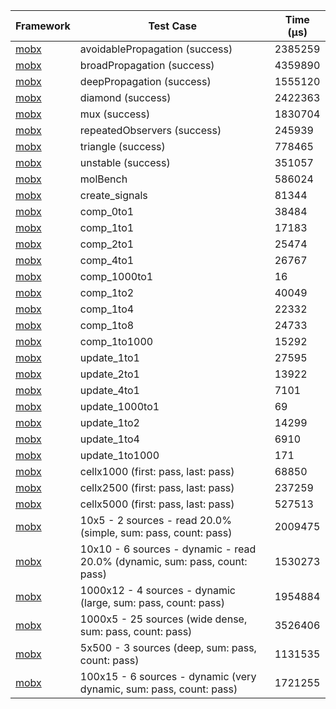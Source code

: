 | Framework | Test Case | Time (μs) |
| --- | --- | --- |
| [mobx](https://github.com/mobxjs/mobx.dart) | avoidablePropagation (success) | 2385259 |
| [mobx](https://github.com/mobxjs/mobx.dart) | broadPropagation (success) | 4359890 |
| [mobx](https://github.com/mobxjs/mobx.dart) | deepPropagation (success) | 1555120 |
| [mobx](https://github.com/mobxjs/mobx.dart) | diamond (success) | 2422363 |
| [mobx](https://github.com/mobxjs/mobx.dart) | mux (success) | 1830704 |
| [mobx](https://github.com/mobxjs/mobx.dart) | repeatedObservers (success) | 245939 |
| [mobx](https://github.com/mobxjs/mobx.dart) | triangle (success) | 778465 |
| [mobx](https://github.com/mobxjs/mobx.dart) | unstable (success) | 351057 |
| [mobx](https://github.com/mobxjs/mobx.dart) | molBench | 586024 |
| [mobx](https://github.com/mobxjs/mobx.dart) | create_signals | 81344 |
| [mobx](https://github.com/mobxjs/mobx.dart) | comp_0to1 | 38484 |
| [mobx](https://github.com/mobxjs/mobx.dart) | comp_1to1 | 17183 |
| [mobx](https://github.com/mobxjs/mobx.dart) | comp_2to1 | 25474 |
| [mobx](https://github.com/mobxjs/mobx.dart) | comp_4to1 | 26767 |
| [mobx](https://github.com/mobxjs/mobx.dart) | comp_1000to1 | 16 |
| [mobx](https://github.com/mobxjs/mobx.dart) | comp_1to2 | 40049 |
| [mobx](https://github.com/mobxjs/mobx.dart) | comp_1to4 | 22332 |
| [mobx](https://github.com/mobxjs/mobx.dart) | comp_1to8 | 24733 |
| [mobx](https://github.com/mobxjs/mobx.dart) | comp_1to1000 | 15292 |
| [mobx](https://github.com/mobxjs/mobx.dart) | update_1to1 | 27595 |
| [mobx](https://github.com/mobxjs/mobx.dart) | update_2to1 | 13922 |
| [mobx](https://github.com/mobxjs/mobx.dart) | update_4to1 | 7101 |
| [mobx](https://github.com/mobxjs/mobx.dart) | update_1000to1 | 69 |
| [mobx](https://github.com/mobxjs/mobx.dart) | update_1to2 | 14299 |
| [mobx](https://github.com/mobxjs/mobx.dart) | update_1to4 | 6910 |
| [mobx](https://github.com/mobxjs/mobx.dart) | update_1to1000 | 171 |
| [mobx](https://github.com/mobxjs/mobx.dart) | cellx1000 (first: pass, last: pass) | 68850 |
| [mobx](https://github.com/mobxjs/mobx.dart) | cellx2500 (first: pass, last: pass) | 237259 |
| [mobx](https://github.com/mobxjs/mobx.dart) | cellx5000 (first: pass, last: pass) | 527513 |
| [mobx](https://github.com/mobxjs/mobx.dart) | 10x5 - 2 sources - read 20.0% (simple, sum: pass, count: pass) | 2009475 |
| [mobx](https://github.com/mobxjs/mobx.dart) | 10x10 - 6 sources - dynamic - read 20.0% (dynamic, sum: pass, count: pass) | 1530273 |
| [mobx](https://github.com/mobxjs/mobx.dart) | 1000x12 - 4 sources - dynamic (large, sum: pass, count: pass) | 1954884 |
| [mobx](https://github.com/mobxjs/mobx.dart) | 1000x5 - 25 sources (wide dense, sum: pass, count: pass) | 3526406 |
| [mobx](https://github.com/mobxjs/mobx.dart) | 5x500 - 3 sources (deep, sum: pass, count: pass) | 1131535 |
| [mobx](https://github.com/mobxjs/mobx.dart) | 100x15 - 6 sources - dynamic (very dynamic, sum: pass, count: pass) | 1721255 |
